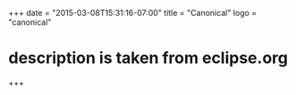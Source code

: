 +++
date = "2015-03-08T15:31:16-07:00"
title = "Canonical"
logo = "canonical"
# description is taken from eclipse.org
+++

